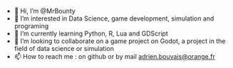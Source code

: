 - 👋 Hi, I’m @MrBounty
- 👀 I’m interested in Data Science, game development, simulation and programing
- 🌱 I’m currently learning Python, R, Lua and GDScript
- 💞️ I’m looking to collaborate on a game project on Godot, a project in the field of data science or simulation
- 📫 How to reach me : on github or by mail adrien.bouvais@orange.fr

<!---
MrBounty/MrBounty is a ✨ special ✨ repository because its `README.md` (this file) appears on your GitHub profile.
You can click the Preview link to take a look at your changes.
--->
